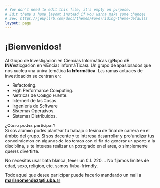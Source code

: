 ```yaml
---
# You don't need to edit this file, it's empty on purpose.
# Edit theme's home layout instead if you wanna make some changes
# See: https://jekyllrb.com/docs/themes/#overriding-theme-defaults
layout: page
---
```


# ¡Bienvenidos! 

Al Grupo de Investigación en Ciencias Informáticas (g**R**upo d**E** **INV**esticgación en vi**E**ncias informá**T**icas). Un grupo de apasionados que nos nuclea una única temática **la Informática**. Las ramas actuales de investigación se centran en:

* Refactoring.
* High Performance Computing.
* Métricas de Código Fuente.
* Internert de las Cosas.
* Ingeniería de Software.
* Sistemas Operativos.
* Sistemas Distribuidos.

¿Cómo podes participar?  
Si sos alumno podes plantear tu trabajo o tesina de final de carrera en el ámbito del grupo. Si sos docente y te interesa desarrollar y profundizar tus conocimientos en algunos de los temas con el fin de generar un aporte a la disciplina, si te interesa realizar un postgrado en el area, o simplemente queres divertirte.  

No necesitas usar bata blanca, tener un C.I. 220 ...  No fijamos limites de edad, sexo, religion, etc. somos fiuba-friendly.  

Todo aquel que desee participar puede hacerlo mandando un mail a **marianomendez@fi.uba.ar**



